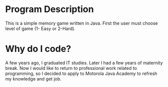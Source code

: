 # Program Description
This is a simple memory game written in Java. 
First the user must choose level of game (1- Easy or 2-Hard).
# Why do I code?
A few years ago, I graduated IT studies. 
Later I had a few years of maternity break.
Now I would like to return to professional work related to programming, so I decided to apply to Motorola Java Academy to refresh my knowledge and get job.